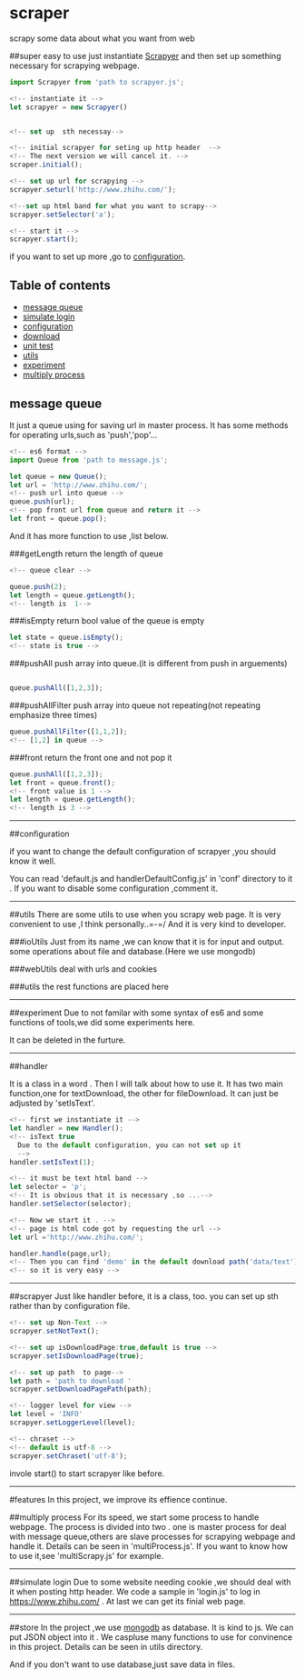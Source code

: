 # scraper
scrapy some data about what you want from web


##super easy to use
just instantiate [Scrapyer](#Scraper) and then set up something necessary for scrapying webpage.

```js
import Scrapyer from 'path to scrapyer.js';

<!-- instantiate it -->
let scrapyer = new Scrapyer()


<!-- set up  sth necessay-->

<!-- initial scrapyer for seting up http header  -->
<!-- The next version we will cancel it. -->
scraper.initial();

<!-- set up url for scrapying -->
scrapyer.seturl('http://www.zhihu.com/');

<!--set up html band for what you want to scrapy-->
scrapyer.setSelector('a');

<!-- start it -->
scrapyer.start();

```
if you want to set up more ,go to [configuration](#configuration).



## Table of contents
- [message queue](#message-queue)
- [simulate login](#simulate-login)
- [configuration](#configuration)
- [download](#download)
- [unit test](#unit-test)
- [utils](#utils)
- [experiment](#experiment)
- [multiply process](#multiply-process)



## message queue

It just a queue using for saving url in master process.
It has some methods for operating urls,such as 'push','pop'...

```js
<!-- es6 format -->
import Queue from 'path to message.js';

let queue = new Queue();
let url = 'http://www.zhihu.com/';
<!-- push url into queue -->
queue.push(url);
<!-- pop front url from queue and return it -->
let front = queue.pop();
```
And it has more function to use ,list below.

###getLength
return the length of queue
```js
<!-- queue clear -->

queue.push(2);
let length = queue.getLength();
<!-- length is  1-->
```

###isEmpty
return bool value of the queue is empty
```js
let state = queue.isEmpty();
<!-- state is true -->
```

###pushAll
push array into queue.(it is different from push in arguements)
```js

queue.pushAll([1,2,3]);

```

###pushAllFilter
push array into queue not repeating(not repeating emphasize three times)
```js
queue.pushAllFilter([1,1,2]);
<!-- [1,2] in queue -->
```
###front
return the front one and not pop it
```js
queue.pushAll([1,2,3]);
let front = queue.front();
<!-- front value is 1 -->
let length = queue.getLength();
<!-- length is 3 -->
```

---

##configuration

if you want to change the default configuration of scrapyer ,you should know it well.

You can read 'default.js and handlerDefaultConfig.js' in 'conf' directory to it .
If you want to disable some configuration ,comment it.


---

##utils
There are some utils to use when you scrapy web page.
It is very convenient to use ,I think personally..\=-=/
And it is very kind to developer.

###ioUtils
Just from its name ,we can know that it is for input and output.
some operations about file and database.(Here we use mongodb)

###webUtils
deal with urls and cookies

###utils
the rest functions are placed here

---

##experiment
Due to not familar with some syntax of es6 and some functions of tools,we did some experiments here.

It can be deleted in the furture.

---

##handler

It is a class in a word . Then I will talk about how to use it.
It has two main function,one for textDownload, the other for fileDownload. It can just be adjusted by 'setIsText'.

```js
<!-- first we instantiate it -->
let handler = new Handler();
<!-- isText true
  Due to the default configuration, you can not set up it
  -->
handler.setIsText(1);

<!-- it must be text html band -->
let selector = 'p';
<!-- It is obvious that it is necessary ,so ...-->
handler.setSelector(selector);

<!-- Now we start it . -->
<!-- page is html code got by requesting the url -->
let url ='http://www.zhihu.com/';

handler.handle(page,url);
<!-- Then you can find 'demo' in the default download path('data/text') -->
<!-- so it is very easy -->
```


---

##scrapyer
Just like handler before, it is a class, too.
you can set up sth rather than by configuration file.

```js
<!-- set up Non-Text -->
scrapyer.setNotText();

<!-- set up isDownloadPage:true,default is true -->
scrapyer.setIsDownloadPage(true);

<!-- set up path  to page-->
let path = 'path to download '
scrapyer.setDownloadPagePath(path);

<!-- logger level for view -->
let level = 'INFO'
scrapyer.setLoggerLevel(level);

<!-- chraset -->
<!-- default is utf-8 -->
scrapyer.setChraset('utf-8');

```
invole start() to start scrapyer like before.



---

#features
In this project, we improve its effience continue.

##multiply process
For its speed, we start some process to handle webpage.
The process is divided into two . one is master process for deal with message queue,others are slave processes for scrapying webpage and handle it.
Details can be seen in 'multiProcess.js'.
If you want to know how to use it,see 'multiScrapy.js' for example.


---

##simulate login
Due to some website needing cookie ,we should deal with it when posting http header.
We code a sample in 'login.js' to log in https://www.zhihu.com/ . At last we can get its finial web page.

---
##store
In the project ,we use [mongodb](https://www.mongodb.com) as  database. It is kind to js.
We can put JSON object into it .
We caspluse many functions to use for convinence in this project. Details can be seen in utils directory.

And if you don't want to use database,just save data in files.













